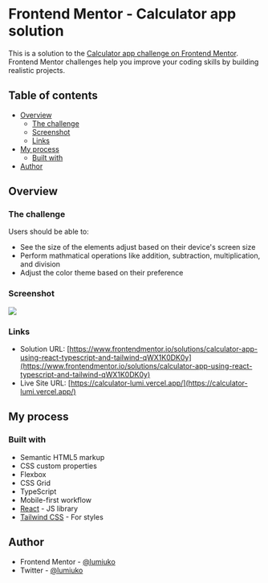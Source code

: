 # Frontend Mentor - Calculator app solution

This is a solution to the [Calculator app challenge on Frontend Mentor](https://www.frontendmentor.io/challenges/calculator-app-9lteq5N29). Frontend Mentor challenges help you improve your coding skills by building realistic projects.

## Table of contents

- [Overview](#overview)
  - [The challenge](#the-challenge)
  - [Screenshot](#screenshot)
  - [Links](#links)
- [My process](#my-process)
  - [Built with](#built-with)
- [Author](#author)

## Overview

### The challenge

Users should be able to:

- See the size of the elements adjust based on their device's screen size
- Perform mathmatical operations like addition, subtraction, multiplication, and division
- Adjust the color theme based on their preference

### Screenshot

![](https://i.imgur.com/jL2CcN7.png)

### Links

- Solution URL: [https://www.frontendmentor.io/solutions/calculator-app-using-react-typescript-and-tailwind-qWX1K0DK0y](https://www.frontendmentor.io/solutions/calculator-app-using-react-typescript-and-tailwind-qWX1K0DK0y)
- Live Site URL: [https://calculator-lumi.vercel.app/](https://calculator-lumi.vercel.app/)

## My process

### Built with

- Semantic HTML5 markup
- CSS custom properties
- Flexbox
- CSS Grid
- TypeScript
- Mobile-first workflow
- [React](https://react.dev/) - JS library
- [Tailwind CSS](https://tailwindcss.com/) - For styles

## Author

- Frontend Mentor - [@lumiuko](https://www.frontendmentor.io/profile/lumiuko)
- Twitter - [@lumiuko](https://www.twitter.com/lumiuko)

